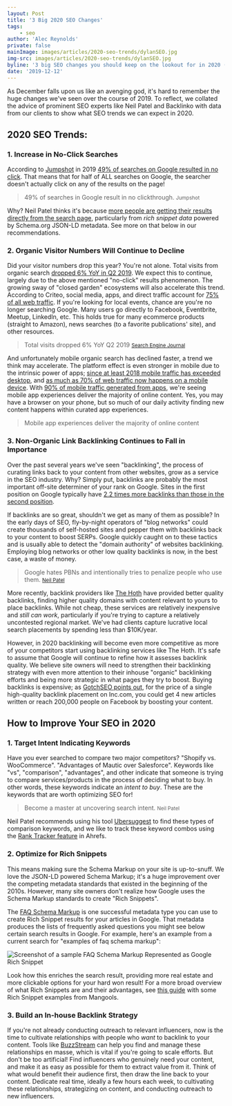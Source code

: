 ```yaml
---
layout: Post
title: '3 Big 2020 SEO Changes'
tags:
    - seo
author: 'Alec Reynolds'
private: false
mainImage: images/articles/2020-seo-trends/dylanSEO.jpg
img-src: images/articles/2020-seo-trends/dylanSEO.jpg
byline: '3 big SEO changes you should keep on the lookout for in 2020 (and how to prepare for them).'
date: '2019-12-12'
---
```


As December falls upon us like an avenging god, it's hard to remember the huge changes we've seen over the course of 2019. To reflect, we collated the advice of prominent SEO experts like Neil Patel and Backlinko with data from our clients to show what SEO trends we can expect in 2020.

## 2020 SEO Trends:

### 1. Increase in No-Click Searches

According to [Jumpshot](https://www.jumpshot.com/) in 2019 [49% of searches on Google resulted in no click](https://sparktoro.com/blog/less-than-half-of-google-searches-now-result-in-a-click/). That means that for half of ALL searches on Google, the searcher doesn't actually click on any of the results on the page!

> 49% of searches in Google result in no clickthrough.
  <small>Jumpshot</small>


Why? Neil Patel thinks it's because [more people are getting their results directly from the search page](https://youtu.be/TSJEQFtbOLA?t=27), particularly from _rich snippet data_ powered by Schema.org JSON-LD metadata. See more on that below in our recommendations.

### 2. Organic Visitor Numbers Will Continue to Decline

Did your visitor numbers drop this year? You're not alone. Total visits from organic search [dropped 6% YoY in Q2 2019](https://www.searchenginejournal.com/google-is-delivering-less-organic-search-traffic-than-last-year/318109/). We expect this to continue, largely due to the above mentioned "no-click" results phenomenon. The growing sway of "closed garden" ecosystems will also accelerate this trend. According to Criteo, social media, apps, and direct traffic account for [75% of all web traffic](https://blog.parse.ly/post/8296/predicting-sources-of-traffic-to-content-in-2019/). If you're looking for local events, chance are you're no longer searching Google. Many users go directly to Facebook, Eventbrite, Meetup, LinkedIn, etc. This holds true for many ecommerce products (straight to Amazon), news searches (to a favorite publications' site), and other resources.

> Total visits dropped 6% YoY Q2 2019
  <small><a href="https://www.searchenginejournal.com/google-is-delivering-less-organic-search-traffic-than-last-year/318109/#close">Search Engine Journal</a></small>


And unfortunately mobile organic search has declined faster, a trend we think may accelerate. The platform effect is even stronger in mobile due to the intrinsic power of apps; [since at least 2018 mobile traffic has exceeded desktop](https://www.statista.com/statistics/241462/global-mobile-phone-website-traffic-share), and [as much as 70% of web traffic now happens on a mobile device](https://www.bluecorona.com/blog/mobile-marketing-statistics). With [90% of mobile traffic generated from apps](https://hostingtribunal.com/blog/mobile-percentage-of-traffic), we're seeing mobile app experiences deliver the majority of online content. Yes, you may have a browser on your phone, but so much of our daily activity finding new content happens within curated app experiences.

> Mobile app experiences deliver the majority of online content

### 3. Non-Organic Link Backlinking Continues to Fall in Importance

Over the past several years we've seen "backlinking", the process of curating links back to your content from other websites, grow as a service in the SEO industry. Why? Simply put, backlinks are probably the most important off-site determiner of your rank on Google. Sites in the first position on Google typically have [2.2 times more backlinks than those in the second position](https://www.semrush.com/ranking-factors).

If backlinks are so great, shouldn't we get as many of them as possible? In the early days of SEO, fly-by-night operators of "blog networks" could create thousands of self-hosted sites and pepper them with backlinks back to your content to boost SERPs. Google quickly caught on to these tactics and is usually able to detect the "domain authority" of websites backlinking. Employing blog networks or other low quality backlinks is now, in the best case, a waste of money.

> Google hates PBNs and intentionally tries to penalize people who use them.
  <small><a href="https://neilpatel.com/blog/private-blog-networks/">Neil Patel</a></small>

More recently, backlink providers like [The Hoth](https://www.thehoth.com/) have provided better quality backlinks, finding higher quality domains with content relevant to yours to place backlinks. While not cheap, these services are relatively inexpensive and _still can work_, particularly if you're trying to capture a relatively uncontested regional market. We've had clients capture lucrative local search placements by spending less than $10K/year.

However, in 2020 backlinking will become even more competitive as more of your competitors start using backlinking services like The Hoth. It's safe to assume that Google will continue to refine how it assesses backlink quality. We believe site owners will need to strengthen their backlinking strategy with even more attention to their inhouse "organic" backlinking efforts and being more strategic in what pages they try to boost. Buying backlinks is expensive; as [GotchSEO points out](https://www.gotchseo.com/buy-backlinks), for the price of a single high-quality backlink placement on Inc.com, you could get 4 new articles written or reach 200,000 people on Facebook by boosting your content.

## How to Improve Your SEO in 2020

### 1. Target Intent Indicating Keywords

Have you ever searched to compare two major competitors? "Shopify vs. WooCommerce". "Advantages of Mautic over Salesforce". Keywords like "vs", "comparison", "advantages", and other indicate that someone is trying to compare services/products in the process of deciding what to buy.  In other words, these keywords indicate an _intent to buy_. These are the keywords that are worth optimizing SEO for!

> Become a master at uncovering search intent.
  <small>Neil Patel</small>

Neil Patel recommends using his tool [Ubersuggest](https://neilpatel.com/ubersuggest) to find these types of comparison keywords, and we like to track these keyword combos using the [Rank Tracker feature](https://ahrefs.com/rank-tracker) in Ahrefs.

### 2. Optimize for Rich Snippets

This means making sure the Schema Markup on your site is up-to-snuff. We love the JSON-LD powered Schema Markup; it's a huge improvement over the competing metadata standards that existed in the beginning of the 2010s. However, many site owners don't realize how Google uses the Schema Markup standards to create "Rich Snippets".

The [FAQ Schema Markup](https://developers.google.com/search/docs/data-types/faqpage) is one successful metadata type you can use to create Rich Snippet results for your articles in Google. That metadata produces the lists of frequently asked questions you might see below certain search results in Google. For example, here's an example from a current search for "examples of faq schema markup":

<img src="images/articles/2020-seo-trends/faqMetadataExample.jpg" alt="Screenshot of a sample FAQ Schema Markup Represented as Google Rich Snippet" />

Look how this enriches the search result, providing more real estate and more clickable options for your hard won result! For a more broad overview of what Rich Snippets are and their advantages, see [this guide](https://mangools.com/blog/google-rich-snippets-guide/) with some Rich Snippet examples from Mangools.

### 3. Build an In-house Backlink Strategy

If you're not already conducting outreach to relevant influencers, now is the time to cultivate relationships with people who _want_ to backlink to your content. Tools like [BuzzStream](https://www.buzzstream.com/) can help you find and manage these relationships en masse, which is vital if you're going to scale efforts. But don't be too artificial! Find influencers who genuinely need your content, and make it as easy as possible for them to extract value from it. Think of what would benefit their audience first, then draw the line back to your content. Dedicate real time, ideally a few hours each week, to cultivating these relationships, strategizing on content, and conducting outreach to new influencers.
